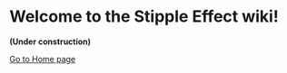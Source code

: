 <!-- TODO -->

# Welcome to the Stipple Effect wiki!

**(Under construction)**

[Go to Home page](README.md)
